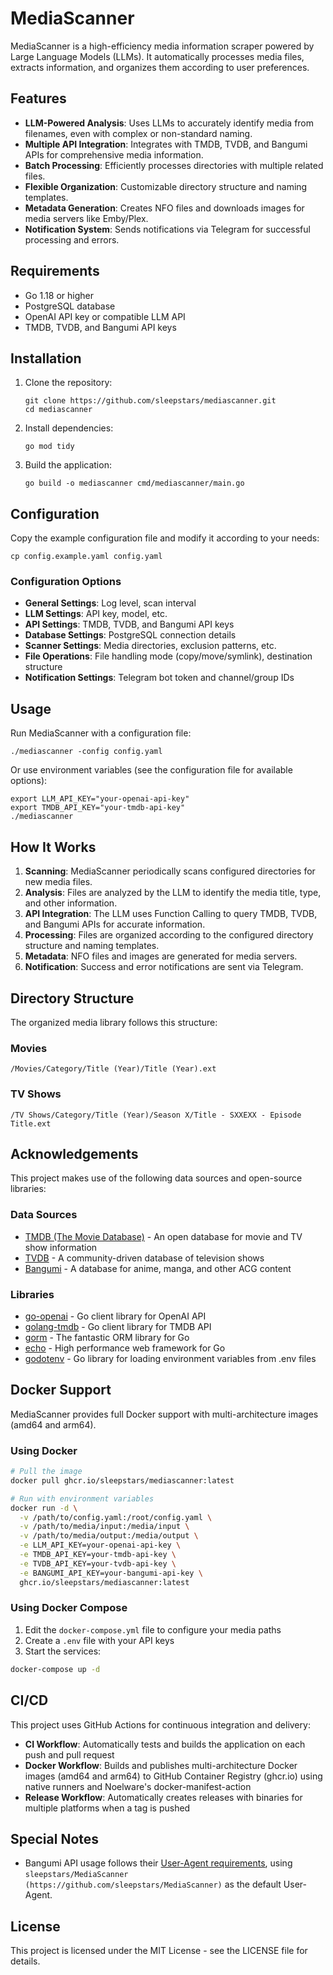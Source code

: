 # MediaScanner

MediaScanner is a high-efficiency media information scraper powered by Large Language Models (LLMs). It automatically processes media files, extracts information, and organizes them according to user preferences.

## Features

- **LLM-Powered Analysis**: Uses LLMs to accurately identify media from filenames, even with complex or non-standard naming.
- **Multiple API Integration**: Integrates with TMDB, TVDB, and Bangumi APIs for comprehensive media information.
- **Batch Processing**: Efficiently processes directories with multiple related files.
- **Flexible Organization**: Customizable directory structure and naming templates.
- **Metadata Generation**: Creates NFO files and downloads images for media servers like Emby/Plex.
- **Notification System**: Sends notifications via Telegram for successful processing and errors.

## Requirements

- Go 1.18 or higher
- PostgreSQL database
- OpenAI API key or compatible LLM API
- TMDB, TVDB, and Bangumi API keys

## Installation

1. Clone the repository:
   ```
   git clone https://github.com/sleepstars/mediascanner.git
   cd mediascanner
   ```

2. Install dependencies:
   ```
   go mod tidy
   ```

3. Build the application:
   ```
   go build -o mediascanner cmd/mediascanner/main.go
   ```

## Configuration

Copy the example configuration file and modify it according to your needs:

```
cp config.example.yaml config.yaml
```

### Configuration Options

- **General Settings**: Log level, scan interval
- **LLM Settings**: API key, model, etc.
- **API Settings**: TMDB, TVDB, and Bangumi API keys
- **Database Settings**: PostgreSQL connection details
- **Scanner Settings**: Media directories, exclusion patterns, etc.
- **File Operations**: File handling mode (copy/move/symlink), destination structure
- **Notification Settings**: Telegram bot token and channel/group IDs

## Usage

Run MediaScanner with a configuration file:

```
./mediascanner -config config.yaml
```

Or use environment variables (see the configuration file for available options):

```
export LLM_API_KEY="your-openai-api-key"
export TMDB_API_KEY="your-tmdb-api-key"
./mediascanner
```

## How It Works

1. **Scanning**: MediaScanner periodically scans configured directories for new media files.
2. **Analysis**: Files are analyzed by the LLM to identify the media title, type, and other information.
3. **API Integration**: The LLM uses Function Calling to query TMDB, TVDB, and Bangumi APIs for accurate information.
4. **Processing**: Files are organized according to the configured directory structure and naming templates.
5. **Metadata**: NFO files and images are generated for media servers.
6. **Notification**: Success and error notifications are sent via Telegram.

## Directory Structure

The organized media library follows this structure:

### Movies
```
/Movies/Category/Title (Year)/Title (Year).ext
```

### TV Shows
```
/TV Shows/Category/Title (Year)/Season X/Title - SXXEXX - Episode Title.ext
```

## Acknowledgements

This project makes use of the following data sources and open-source libraries:

### Data Sources

- [TMDB (The Movie Database)](https://www.themoviedb.org/) - An open database for movie and TV show information
- [TVDB](https://thetvdb.com/) - A community-driven database of television shows
- [Bangumi](https://bgm.tv/) - A database for anime, manga, and other ACG content

### Libraries

- [go-openai](https://github.com/sashabaranov/go-openai) - Go client library for OpenAI API
- [golang-tmdb](https://github.com/cyruzin/golang-tmdb) - Go client library for TMDB API
- [gorm](https://github.com/go-gorm/gorm) - The fantastic ORM library for Go
- [echo](https://github.com/labstack/echo) - High performance web framework for Go
- [godotenv](https://github.com/joho/godotenv) - Go library for loading environment variables from .env files

## Docker Support

MediaScanner provides full Docker support with multi-architecture images (amd64 and arm64).

### Using Docker

```bash
# Pull the image
docker pull ghcr.io/sleepstars/mediascanner:latest

# Run with environment variables
docker run -d \
  -v /path/to/config.yaml:/root/config.yaml \
  -v /path/to/media/input:/media/input \
  -v /path/to/media/output:/media/output \
  -e LLM_API_KEY=your-openai-api-key \
  -e TMDB_API_KEY=your-tmdb-api-key \
  -e TVDB_API_KEY=your-tvdb-api-key \
  -e BANGUMI_API_KEY=your-bangumi-api-key \
  ghcr.io/sleepstars/mediascanner:latest
```

### Using Docker Compose

1. Edit the `docker-compose.yml` file to configure your media paths
2. Create a `.env` file with your API keys
3. Start the services:

```bash
docker-compose up -d
```

## CI/CD

This project uses GitHub Actions for continuous integration and delivery:

- **CI Workflow**: Automatically tests and builds the application on each push and pull request
- **Docker Workflow**: Builds and publishes multi-architecture Docker images (amd64 and arm64) to GitHub Container Registry (ghcr.io) using native runners and Noelware's docker-manifest-action
- **Release Workflow**: Automatically creates releases with binaries for multiple platforms when a tag is pushed

## Special Notes

- Bangumi API usage follows their [User-Agent requirements](https://github.com/bangumi/api/blob/master/docs-raw/user%20agent.md), using `sleepstars/MediaScanner (https://github.com/sleepstars/MediaScanner)` as the default User-Agent.

## License

This project is licensed under the MIT License - see the LICENSE file for details.
